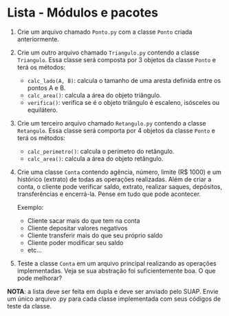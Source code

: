 # Lista - Módulos e pacotes

1. Crie um arquivo chamado ```Ponto.py``` com a classe ```Ponto``` criada anteriormente.

2. Crie um outro arquivo chamado ```Triangulo.py``` contendo a classe ```Triangulo```. Essa classe será composta por 3 objetos da classe ```Ponto``` e terá os métodos:

    - ```calc_lado(A, B)```: calcula o tamanho de uma aresta definida entre os pontos A e B.
    - ```calc_area()```: calcula a área do objeto triângulo.
    - ```verifica()```: verifica se é o objeto triângulo é escaleno, isósceles ou equilátero.

3. Crie um terceiro arquivo chamado ```Retangulo.py``` contendo a classe ```Retangulo```. Essa classe será comporta por 4 objetos da classe ```Ponto``` e terá os métodos:
	- ```calc_perimetro()```: calcula o perímetro do retângulo.
    - ```calc_area()```: calcula a área do objeto retângulo.		

4. Crie uma classe ```Conta``` contendo agência, número, limite (R$ 1000) e um histórico (extrato) de todas as operações realizadas. Além de criar a conta, o cliente pode verificar saldo, extrato, realizar saques, depósitos, transferências e encerrá-la. Pense em tudo que pode acontecer. 

	Exemplo:
	- Cliente sacar mais do que tem na conta
	- Cliente depositar valores negativos
	- Cliente transferir mais do que seu próprio saldo
	- Cliente poder modificar seu saldo
	- etc...

5. Teste a classe ```Conta``` em um arquivo principal realizando as operações implementadas. Veja se sua abstração foi suficientemente boa. O que pode melhorar?

**NOTA**: a lista deve ser feita em dupla e deve ser anviado pelo SUAP. Envie um único arquivo .py para cada classe implementada com seus códigos de teste da classe.